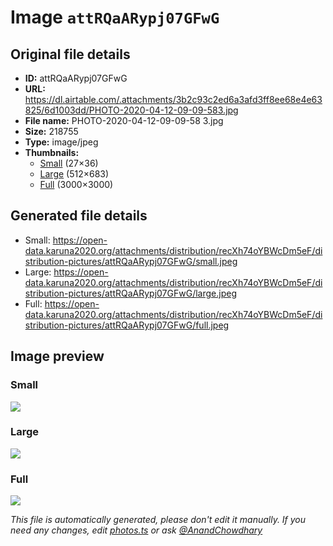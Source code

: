 # Image `attRQaARypj07GFwG`

## Original file details

- **ID:** attRQaARypj07GFwG
- **URL:** https://dl.airtable.com/.attachments/3b2c93c2ed6a3afd3ff8ee68e4e63825/6d1003dd/PHOTO-2020-04-12-09-09-583.jpg
- **File name:** PHOTO-2020-04-12-09-09-58 3.jpg
- **Size:** 218755
- **Type:** image/jpeg
- **Thumbnails:**
  - [Small](https://dl.airtable.com/.attachmentThumbnails/9dbd88d1c3dab9deb586c94707b58de4/708de0bf) (27×36)
  - [Large](https://dl.airtable.com/.attachmentThumbnails/8b3a18b478703e27fccc6dc7f91eeec1/9e8ebdfb) (512×683)
  - [Full](https://dl.airtable.com/.attachmentThumbnails/40fe4ca3c282973766d01c5f5074d2e3/aaaf5ce6) (3000×3000)

## Generated file details

- Small: https://open-data.karuna2020.org/attachments/distribution/recXh74oYBWcDm5eF/distribution-pictures/attRQaARypj07GFwG/small.jpeg
- Large: https://open-data.karuna2020.org/attachments/distribution/recXh74oYBWcDm5eF/distribution-pictures/attRQaARypj07GFwG/large.jpeg
- Full: https://open-data.karuna2020.org/attachments/distribution/recXh74oYBWcDm5eF/distribution-pictures/attRQaARypj07GFwG/full.jpeg

## Image preview

### Small

![](https://open-data.karuna2020.org/attachments/distribution/recXh74oYBWcDm5eF/distribution-pictures/attRQaARypj07GFwG/small.jpeg)

### Large

![](https://open-data.karuna2020.org/attachments/distribution/recXh74oYBWcDm5eF/distribution-pictures/attRQaARypj07GFwG/large.jpeg)

### Full

![](https://open-data.karuna2020.org/attachments/distribution/recXh74oYBWcDm5eF/distribution-pictures/attRQaARypj07GFwG/full.jpeg)

_This file is automatically generated, please don't edit it manually. If you need any changes, edit [photos.ts](/photos.ts) or ask [@AnandChowdhary](https://github.com/AnandChowdhary)_
